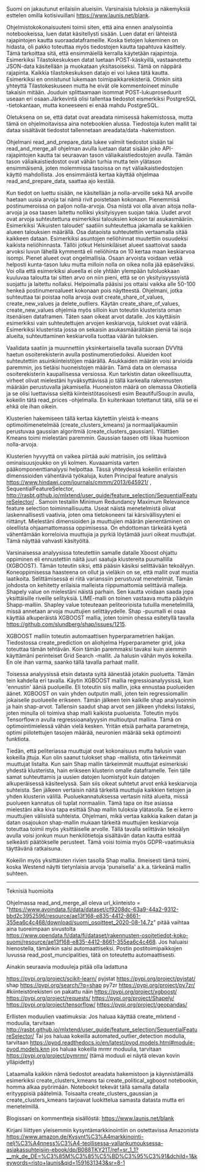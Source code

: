 Suomi on jakautunut erilaisiin alueisiin. Varsinaisia tuloksia ja näkemyksiä esttelen omilla kotisivuillani https://www.launis.net/blank.

Ohjelmistokokonaisuuteni toimii siten, että aina ennen analysointia notebookeissa, luen datat käsitellysti sisään. Luen datat eri lähteistä rajapintojen kautta suoraadataframeille. Koska tietojen lukeminen on  hidasta, oli pakko toteuttaa myös tiedostojen kautta tapahtuva käsittely. Tämä tarkoittaa sitä, että ensimmäiellä kerralla käytetään rajapintoja. Esimerkiksi Tilastokeskuksen datat luetaan POST-käskyillä, vastaanotettu JSON-data käsitellään ja muokataan yksitasoiseksi. Tämä on näppärä rajapinta. Kaikkia tilastokeskuksen datajo ei voi lukea tätä kautta. Esimerkiksi en onnistunut lukemaan toimipaikkarekisteriä. Otinkin siitä yhteyttä Tilastokeskuseen mutta he eivät ole kommentoineet minulle takaisin mitään. Jouduin splittaamaan isommat POST-lukuproseduurit useaan eri osaan.Järkevintä olisi tallentaa tiedostot eismerkiksi PostgreSQL -tietokantaan, mutta koneeseeni ei enää mahdu PostgreSQL.

Oletuksena on se, että datat ovat areadata nimisessä hakemistossa, mutta tämä on ohjelmoitavissa aina notebookien alussa. Tiedostoja kuten mallit tai dataa sisältävät tiedostot tallennetaan areadata/data -hakemistoon.

Ohjelmani read_and_prepare_data lukee valmiit tiedostot sisään tai read_and_merge_all ohjelman avulla luetaan datat sisään joko API-rajapintojen kautta tai seuraavan tason väliaikaistiedostojen avulla. Tämän tason väliaikaistiedostot ovat vähän turhia mutta tein ylätason ensimmäisenä, joten molemmissa tasoissa on nyt väliaikaistiedostojen käyttö mahdollista. Jos ensimmäistä kertaa käyttää ohjelmaa read_and_prepare_data, saattaa ajo kestää.

Kun tiedot on luettu sisään, ne käsitellään ja nolla-arvoille sekä NA arvoille haetaan uusia arvoja tai nämä rivit poistetaan kokonaan. Pienemmisä postinumeroissa on paljon nolla-arvoja. Osa niistä voi olla aivan aitoja nolla-arvoja ja osa taasen laitettu nolliksi yksityisyyen suojan takia.  Uudet arvot ovat arvoja suhteutettuna esimerkiksi talouksien kokoon tai asukasmääriin. Esimerkiksi 'Aikuisten taloudet' saatiiin suhteutettua jakamalla se kaikkien alueen talouksien määrällä. Osa dataoista suhteutettiin vertaamalla sitää kaikkeen dataan. Esimerkiksi asuntojen neliöhinnat muutettiin osuudeksi kaikista neliöhinnasta. Tällöi jotkut Helsinkiläiset alueet saattoivat saada arvoksi luvun lähellä kymmentä eli neliöhinta on 10 kertaa maan keskiarvoa isompi. Pienet alueet ovat ongelmallisia. Osaan arvoista voidaan vetää helposti kunta-tason luku mutta milloin nolla on oikea nolla jää epäselväksi. Voi olla että esimerkiksi alueella ei ole yhtään ylempään tuloluokkaan kuuluvaa taloutta tai sitten arvo on niin pieni, että se on yksityisyyssyistä suojattu ja laitettu nollaksi. Helpoimalla pääsisi jos ottaisi vaikka alle 50-100 henkeä postinumeroalueet kokonaan pois näytteestä. Ohjelmani, jotka suhteuttaa tai poistaa nolla arvoja ovat create_share_of_values, create_new_values ja delete_outliers. Käytän create_share_of_values, create_new_values ohjelmia myös silloin kun toteutin klusterista oman itsenäisen dataframen. Täten saan oikeat arvot datalle. Jos käyttäisin esimerkiksi vain suhteutettujen arvojen keskiarvoja, tulokset ovat vääriä. Esimerkiksi klusterista jossa on sekaisin asukasmäärältään pieniä tai isoja alueita, suhteuttaminen keskiarvolla tuottaa väärän tuloksen.

Vaalidata saatiin ja muunnettiin yksinkertaisella tavalla suoraan DVVltä haetun osoiterekisterin avulla postinumerotiedoiksi. Alueiden koot suhteutettiin asuinkiinteistöjen määrällä. Asukkaiden määrän voisi arvioida paremmin, jos tietäisi huoneistojen määrän. Tämä data on olemassa osoiterekisterin kaupallisessa versiossa. Kun tarkistin datan oikeellisuutta, virheet olivat mielestäni hyväksyttävissä jo tällä karkealla rakennusten määrään perustuvalla jakamisella. Huoneiston määrä on olemassa Oikotiellä ja se olisi luettavissa sieltä kiinteistötasoisesti esim BeautifulSoup:in avulla, kokeilin tätä read_prices -ohjelmalla. En kuitenkaan totettanut tätä, sillä se ei ehkä ole ihan oikein.

Klusterien hakemiseen tällä kertaa käytettiin yleistä k-means optimoitimenetelmää (create_clusters_kmeans) ja normaalijakaumiin perustuvaa gaussian algoritmiä (create_clusters_gaussian). Yllättäen Kmeans toimi mielestäni paremmin. Gaussian taasen otti liikaa huomioon nolla-arvoja.

Klusterien hyvyyttä on vaikea piirtää auki matriisiin, jos selittävä ominaisuusjoukko on yli kolmen. Kuvaaamista varten pääkomponenttianalyysi helpottaa. Tässä yhteydessä kokeilin  erilaisten dimenssioiden vähentäviä työkaluja, kuten Principal feature analysis https://www.hindawi.com/journals/cmmm/2013/645921/ , SequentialFeatureSelector, http://rasbt.github.io/mlxtend/user_guide/feature_selection/SequentialFeatureSelector/ . Samoin testailin Minimum Redundancy Maximum Relevance feature selection toiminnallisuutta. Useat näistä menetelmistä olivat laskennallisesti vaativia, joten oma tietokoneeni tai kärsivällisyyteni ei riittänyt. Mielestäni dimensioiden ja muuttujien määrän pienentäminen on oleellista ohjaamattomassa oppimisessa. On ehdottoman tärkeätä kyetä vähentämään korreloivia muuttujia ja pyrkiä löytämää juuri oikeat muuttujat. Tämä näyttää vahvasti käsityöltä. 

Varsinaisessa analyysissa toteutettiin samalle datalle Xboost ohjattu oppiminen eli ennustettiin näitä juuri saatuja klustereita puumallilla (XGBOOST). Tämän toteutin siksi, että pääsin käsiksi selittävään tekoälyyn. Koneoppimisessa haasteena on ollut ja vieläkin on se, että mallit ovat mustia laatikoita. Selittämisessä ei riitä varianssiin perustuvat menetelmät. Tämän johdosta on kehitetty erilaisia malleista riippumattomia selittäviä malleja. Shapely value on mielestäni näistä parhain. Sen kautta voidaan saada jopa yksittäisille riveille selityksiä. LIME-malli on toinen vastaava mutta päädyin Shapp-malliin. Shapley value toteuteaan peliteorioista tutuilla menetelmillä, missä annetaan arvoja muuttujien selittäyydelle. Shap -puumalli ei osaa käyttää alkuperäistä XGBOOST mallia, joten toimin ohessa esitetyllä tavalla https://github.com/slundberg/shap/issues/1215.

XGBOOST malliin toteutin automaattisen hyperparametrien hakijan. Tiedostossa create_prediction on aliohjelma Hyperparameter grid, joka toteuttaa tämän tehtävän. Koin tämän paremmaksi tavaksi kuin aiemmin käyttämäni perinteiset Grid Search -mallit. Ja halusin vähän myös kokeilla. En ole ihan varma, saanko tällä tavalla parhaat mallit.

Toisessa analyysissä etsin datasta syitä äänestää jotakin puoluetta. Tämän tein kahdella eri tavalla. Käytin XGBOOST mallia regressioanalyysissä, kun 'ennustin' ääniä puolueille. Eli toteutin siis mallin, joka ennustaa puolueiden äänet. XGBOOST on vain yhden outputin malli, joten tein regressiomallin jokaiselle puolueelle erikseen. Tämän jälkeen tein kaikille shap analysoinnin ja hain shap-arvot. Tallensin saadut shap arvot sen jälkeen yhdeksi listaksi, joten minulla oli toimiva shap malli kaikista puolueista. Toteutin myös Tensorflow:n avulla regressioanalyyysin multioutput mallina. Tämä on optimointimielessä vähän vielä kesken. Yritän etsiä parhaita parametreja, optimi piilotettujen tasojen määrää, neuronien määrää sekä optimointi funktiota.

Tiedän, että peliteriassa muuttujat ovat kokonaisuus mutta halusin vaan kokeilla jttuja. Kun olin saanut tulokset shap -mallista, otin tärkeimmät muuttujat listalta. Kun sain Shap mallin tärkeimmät muuttujat esimerkiski yhdestä klusterista, hain erikseen klusterin omalle dataframelle. Tein tälle samat suhteuttamis ja uusien datojen luomistyöt kuin datojen alkuperäisessä käsiteelyssä. Sain siis oikeat suhtetut arvot enkä keskiarvoja suhteista. Sen jälkeen vertaisin näitä tärkeitä muuttujia kaikkien tietojen ja yhden klusterin välillä. Puoluekannatuksessa vertasin niitä alueita, missä puolueen kannatus oli tuplat normaaliin. Tämä tapa on itse asiassa mielestäni aika kiva tapa esittää Shap mallin tuloksia ylätasolla. Se ei kerro muuttujien välisistä suhteista. Ohjelmani, mikä vertaa kaikkia kaiken datan ja datan osajoukon shap-mallin mukaan tärkeitä muuttujien keskiarvoja toteuttaa toimii myös yksittäiselle arvolle. Tällä tavalla  selittävän tekoälyn avulla voisi jonkun muun henkilötietoja sisältävän datan kautta esittää selkeästi päätökselle perusteet. Tämä voisi toimia myös GDPR-vaatimuksia täyttävänä ratkaisuna.

Kokeilin myös yksittäisten rivien tasolla Shap mallia. Ilmeisesti tämä toimi, koska Westend näytti tietynlaisia arvoja 'punaisella' a.k.a. tärkeänä mallin suhteen.


-------------------------------
Teknisiä huomioita

Ohjelmassa  read_and_merge_all oleva url_kiinteisto = "https://www.avoindata.fi/data/dataset/cf9208dc-63a9-44a2-9312-bbd2c3952596/resource/ae13f168-e835-4412-8661-355ea6c4c468/download/suomi_osoitteet_2020-08-14.7z" pitää vaihtaa aina tuoreimpaan sivustolta https://www.opendata.fi/data/fi/dataset/rakennusten-osoitetiedot-koko-suomi/resource/ae13f168-e835-4412-8661-355ea6c4c468. Jos haluaisi hienostella, tämänkin saisi automaattiseksi. Postin postitoimipaikkojen luvussa read_post_muncipalities, tätä on toteutettu automaattisesti.

Ainakin seuraavia moduuleja pitää olla ladattuna

https://pypi.org/project/scikit-learn/
pyjstat https://pypi.org/project/pyjstat/
shap https://pypi.org/search/?q=shap
py7zr https://pypi.org/project/py7zr/ #kiinteistörekisteri on pakattu näin
https://pypi.org/project/xgboost/
https://pypi.org/project/requests/
https://pypi.org/project/Shapely/
https://pypi.org/project/tensorflow/
https://pypi.org/project/geopandas/

Erllisten moduulien vaatimuksia:
Jos haluaa käyttää create_mlxtend -moduulia, tarvitaan  http://rasbt.github.io/mlxtend/user_guide/feature_selection/SequentialFeatureSelector/
Tai jos haluaa kokeilla automated_outlier_detection modulia, tarvitaan https://pyod.readthedocs.io/en/latest/pyod.models.html#module-pyod.models.knn
jos haluaa kokeilla mrmr moduulia, tarvitaan https://pypi.org/project/pymrmr/ (tämä moduuli ei näytä olevan kovin ylläpidetty)

Lataamalla kaikkin nämä tiedostot areadata hakemistoon ja käynnistämällä esimerkiksi create_clusters_kmeans tai create_political_xgboost notebookin, homma alkaa pyörimään. Notebookit tekevät tällä samalla datalla erityyppisiä päätelmiä. Toisaalta create_clusters_gaussian ja create_clusters_kmeans tarjoavat luokittelua samasta datasta mutta eri menetelmillä.



Blogissani on kommentteja sisällöstä:
https://www.launis.net/blank

Kirjani liiittyen yleisemmin kysyntämarkkinointiin on ostettavissa Amazonista
https://www.amazon.de/Kysynt%C3%A4markkinointi-nelj%C3%A4nness%C3%A4-teollisessa-vallankumouksessa-asiakassuhteisiin-ebook/dp/B088TKY21T/ref=sr_1_1?__mk_de_DE=%C3%85M%C3%85%C5%BD%C3%95%C3%91&dchild=1&keywords=risto+launis&qid=1591631343&sr=8-1
